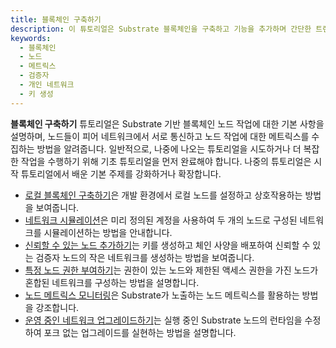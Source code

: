 ```yaml
---
title: 블록체인 구축하기
description: 이 튜토리얼은 Substrate 블록체인을 구축하고 기능을 추가하며 간단한 트랜잭션을 제출하고 노드 작업을 관찰하는 실습 경험을 제공합니다.
keywords:
  - 블록체인
  - 노드
  - 메트릭스
  - 검증자
  - 개인 네트워크
  - 키 생성
---
```


**블록체인 구축하기** 튜토리얼은 Substrate 기반 블록체인 노드 작업에 대한 기본 사항을 설명하며, 노드들이 피어 네트워크에서 서로 통신하고 노드 작업에 대한 메트릭스를 수집하는 방법을 알려줍니다.
일반적으로, 나중에 나오는 튜토리얼을 시도하거나 더 복잡한 작업을 수행하기 위해 기초 튜토리얼을 먼저 완료해야 합니다.
나중의 튜토리얼은 시작 튜토리얼에서 배운 기본 주제를 강화하거나 확장합니다.

- [로컬 블록체인 구축하기](/tutorials/build-a-blockchain/build-local-blockchain/)은 개발 환경에서 로컬 노드를 설정하고 상호작용하는 방법을 보여줍니다.
- [네트워크 시뮬레이션](/tutorials/build-a-blockchain/simulate-network/)은 미리 정의된 계정을 사용하여 두 개의 노드로 구성된 네트워크를 시뮬레이션하는 방법을 안내합니다.
- [신뢰할 수 있는 노드 추가하기](/tutorials/build-a-blockchain/add-trusted-nodes/)는 키를 생성하고 체인 사양을 배포하여 신뢰할 수 있는 검증자 노드의 작은 네트워크를 생성하는 방법을 보여줍니다.
- [특정 노드 권한 부여하기](/tutorials/build-a-blockchain/authorize-specific-nodes/)는 권한이 있는 노드와 제한된 액세스 권한을 가진 노드가 혼합된 네트워크를 구성하는 방법을 설명합니다.
- [노드 메트릭스 모니터링](/tutorials/build-a-blockchain/monitor-node-metrics/)은 Substrate가 노출하는 노드 메트릭스를 활용하는 방법을 강조합니다.
- [운영 중인 네트워크 업그레이드하기](/tutorials/build-a-blockchain/upgrade-a-running-network)는 실행 중인 Substrate 노드의 런타임을 수정하여 포크 없는 업그레이드를 실현하는 방법을 설명합니다.